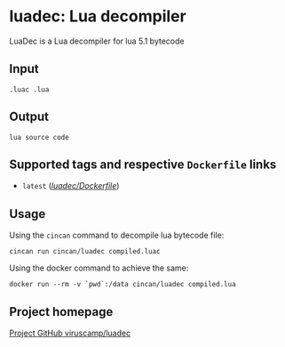 # luadec: Lua decompiler

LuaDec is a Lua decompiler for lua 5.1 bytecode

## Input

```
.luac .lua
```

## Output

```
lua source code
```

## Supported tags and respective `Dockerfile` links
* `latest` ([*luadec/Dockerfile*](https://gitlab.com/CinCan/tools/-/blob/master/stable/binwalk/Dockerfile))

## Usage

Using the `cincan` command to decompile lua bytecode file:

```
cincan run cincan/luadec compiled.luac
```

Using the docker command to achieve the same:

```
docker run --rm -v `pwd`:/data cincan/luadec compiled.lua
```

## Project homepage

[Project GitHub viruscamp/luadec](https://github.com/viruscamp/luadec)
